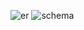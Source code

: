 ![er](https://github.com/AkibNihal/Medical-Center-Manangement-Database/assets/79849459/a2b802ec-93cc-4c98-ac79-82ddf377eb5f)
![schema](https://github.com/AkibNihal/Medical-Center-Manangement-Database/assets/79849459/ef245cb3-5ae9-46c6-a19b-64ae68dd4a10)
